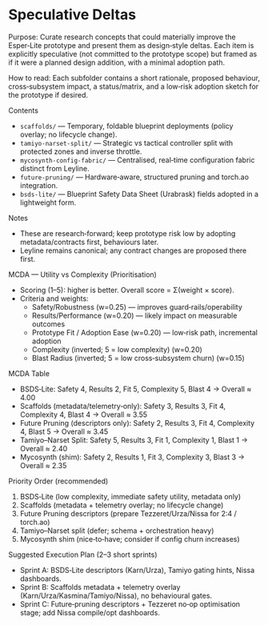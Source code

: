 # Speculative Deltas

Purpose: Curate research concepts that could materially improve the Esper‑Lite prototype and present them as design‑style deltas. Each item is explicitly speculative (not committed to the prototype scope) but framed as if it were a planned design addition, with a minimal adoption path.

How to read: Each subfolder contains a short rationale, proposed behaviour, cross‑subsystem impact, a status/matrix, and a low‑risk adoption sketch for the prototype if desired.

Contents

- `scaffolds/` — Temporary, foldable blueprint deployments (policy overlay; no lifecycle change).
- `tamiyo-narset-split/` — Strategic vs tactical controller split with protected zones and inverse throttle.
- `mycosynth-config-fabric/` — Centralised, real‑time configuration fabric distinct from Leyline.
- `future-pruning/` — Hardware‑aware, structured pruning and torch.ao integration.
- `bsds-lite/` — Blueprint Safety Data Sheet (Urabrask) fields adopted in a lightweight form.

Notes

- These are research‑forward; keep prototype risk low by adopting metadata/contracts first, behaviours later.
- Leyline remains canonical; any contract changes are proposed there first.

MCDA — Utility vs Complexity (Prioritisation)

- Scoring (1–5): higher is better. Overall score = Σ(weight × score).
- Criteria and weights:
  - Safety/Robustness (w=0.25) — improves guard‑rails/operability
  - Results/Performance (w=0.20) — likely impact on measurable outcomes
  - Prototype Fit / Adoption Ease (w=0.20) — low‑risk path, incremental adoption
  - Complexity (inverted; 5 = low complexity) (w=0.20)
  - Blast Radius (inverted; 5 = low cross‑subsystem churn) (w=0.15)

MCDA Table

- BSDS‑Lite: Safety 4, Results 2, Fit 5, Complexity 5, Blast 4 → Overall ≈ 4.00
- Scaffolds (metadata/telemetry‑only): Safety 3, Results 3, Fit 4, Complexity 4, Blast 4 → Overall ≈ 3.55
- Future Pruning (descriptors only): Safety 2, Results 3, Fit 4, Complexity 4, Blast 5 → Overall ≈ 3.45
- Tamiyo–Narset Split: Safety 5, Results 3, Fit 1, Complexity 1, Blast 1 → Overall ≈ 2.40
- Mycosynth (shim): Safety 2, Results 1, Fit 3, Complexity 3, Blast 3 → Overall ≈ 2.35

Priority Order (recommended)

1) BSDS‑Lite (low complexity, immediate safety utility, metadata only)
2) Scaffolds (metadata + telemetry overlay; no lifecycle change)
3) Future Pruning descriptors (prepare Tezzeret/Urza/Nissa for 2:4 / torch.ao)
4) Tamiyo–Narset split (defer; schema + orchestration heavy)
5) Mycosynth shim (nice‑to‑have; consider if config churn increases)

Suggested Execution Plan (2–3 short sprints)

- Sprint A: BSDS‑Lite descriptors (Karn/Urza), Tamiyo gating hints, Nissa dashboards.
- Sprint B: Scaffolds metadata + telemetry overlay (Karn/Urza/Kasmina/Tamiyo/Nissa), no behavioural gates.
- Sprint C: Future‑pruning descriptors + Tezzeret no‑op optimisation stage; add Nissa compile/opt dashboards.
